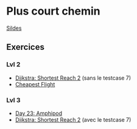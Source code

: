 # Plus court chemin
[Sildes]()
## Exercices
### Lvl 2
  - [Dijkstra: Shortest Reach 2](https://www.hackerrank.com/challenges/dijkstrashortreach/problem) (sans le testcase 7)
  - [Cheapest Flight](https://leetcode.com/problems/cheapest-flights-within-k-stops/)
### Lvl 3
  - [Day 23: Amphipod](https://adventofcode.com/2021/day/23)
  - [Dijkstra: Shortest Reach 2](https://www.hackerrank.com/challenges/dijkstrashortreach/problem) (avec le testcase 7)
